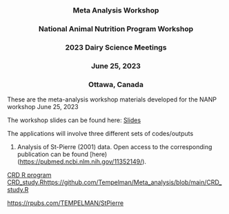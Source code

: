 <h3 style="text-align: center;"> Meta Analysis Workshop </h3>
<h3 style="text-align: center;"> National Animal Nutrition Program Workshop </h3>
<h3 style="text-align: center;"> 2023 Dairy Science Meetings </h3>
<h3 style="text-align: center;"> June 25, 2023 </h3>
<h3 style="text-align: center;"> Ottawa, Canada </h3>



These are the meta-analysis workshop materials developed for the NANP workshop June 25, 2023

The workshop slides can be found here:  [Slides](https://github.com/Tempelman/Meta_analysis/blob/main/TEMPELMAN_META_ANALYSIS.pdf) 

The applications will involve three different sets of codes/outputs

1. Analysis of St-Pierre (2001) data.  Open access to the corresponding publication can be found [here)(https://pubmed.ncbi.nlm.nih.gov/11352149/).  


[CRD R program](https://github.com/Tempelman/Meta_analysis/blob/main/CRD_study.R)
[CRD_study.R](https://github.com/Tempelman/Meta_analysis/blob/main/CRD_study.R)https://github.com/Tempelman/Meta_analysis/blob/main/CRD_study.R 

https://rpubs.com/TEMPELMAN/StPierre 

